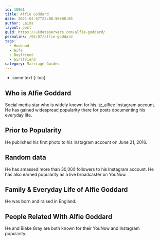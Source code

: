```yaml
---
id: 18861
title: Alfie Goddard
date: 2021-04-07T22:00:56+00:00
author: Laima
layout: post
guid: https://ukdataservers.com/alfie-goddard/
permalink: /04/07/alfie-goddard
tags:
  - Husband
  - Wife
  - Boyfriend
  - Girlfriend
category: Marriage Guides
---
```


* some text
{: toc}


## Who is Alfie Goddard
                  
                  
                  
Social media star who is widely known for his itz_alfiee Instagram account. He has gained widespread popularity there for posts documenting his everyday life.
                  
              
            
              
            
                
                
                
## Prior to Popularity
                  
                  
                  
He published his first photo to his Instagram account on June 21, 2016.
                  
              
            
              
            
                
                
                
## Random data
                  
                  
                  
He has amassed more than 30,000 followers to his Instagram account. He has also earned popularity as a live broadcaster on YouNow. 
                  
              
            
              
            
                
                
                
## Family & Everyday Life of Alfie Goddard
                  
                  
                  
He was born and raised in England.
                  
              
            
              
            
                
                
                
## People Related With Alfie Goddard
                  
                  
                  
He and Blake Gray are both known for their YouNow and Instagram popularity.
                  
              
            
              
            
                
              
            
              
              
            
            
              
            
          
          
          